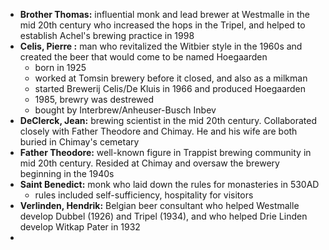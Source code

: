 * **Brother Thomas:** influential monk and lead brewer at Westmalle in the mid 20th century who increased the hops in the Tripel, and helped to establish Achel's brewing practice in 1998
* **Celis, Pierre :** man who revitalized the Witbier style in the 1960s and created the beer that would come to be named Hoegaarden
	* born in 1925
	* worked at Tomsin brewery before it closed, and also as a milkman
	* started Brewerij Celis/De Kluis in 1966 and produced Hoegaarden
	* 1985, brewry was destrewed
	* bought by Interbrew/Anheuser-Busch Inbev
* **DeClerck, Jean:** brewing scientist in the mid 20th century. Collaborated closely with Father Theodore and Chimay. He and his wife are both buried in Chimay's cemetary
* **Father Theodore:** well-known figure in Trappist brewing community in mid 20th century. Resided at Chimay and oversaw the brewery beginning in the 1940s
* **Saint Benedict:** monk who laid down the rules for monasteries in 530AD
	* rules included self-sufficiency, hospitality for visitors
* **Verlinden, Hendrik:** Belgian beer consultant who helped Westmalle develop Dubbel (1926) and Tripel (1934), and who helped Drie Linden develop Witkap Pater in 1932
* 